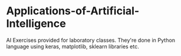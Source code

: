 # Applications-of-Artificial-Intelligence
AI Exercises provided for laboratory classes.
They're done in Python language using keras, matplotlib, sklearn libraries etc.
